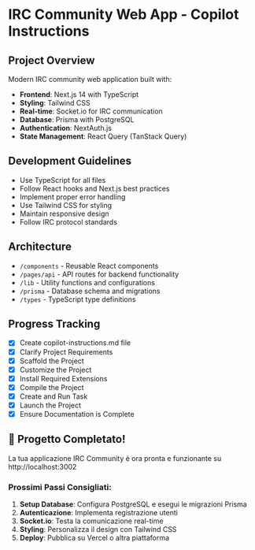 # IRC Community Web App - Copilot Instructions

## Project Overview
Modern IRC community web application built with:
- **Frontend**: Next.js 14 with TypeScript
- **Styling**: Tailwind CSS
- **Real-time**: Socket.io for IRC communication
- **Database**: Prisma with PostgreSQL
- **Authentication**: NextAuth.js
- **State Management**: React Query (TanStack Query)

## Development Guidelines
- Use TypeScript for all files
- Follow React hooks and Next.js best practices
- Implement proper error handling
- Use Tailwind CSS for styling
- Maintain responsive design
- Follow IRC protocol standards

## Architecture
- `/components` - Reusable React components
- `/pages/api` - API routes for backend functionality
- `/lib` - Utility functions and configurations
- `/prisma` - Database schema and migrations
- `/types` - TypeScript type definitions

## Progress Tracking
- [x] Create copilot-instructions.md file
- [x] Clarify Project Requirements
- [x] Scaffold the Project  
- [x] Customize the Project
- [x] Install Required Extensions
- [x] Compile the Project
- [x] Create and Run Task
- [x] Launch the Project
- [x] Ensure Documentation is Complete

## 🎉 Progetto Completato!

La tua applicazione IRC Community è ora pronta e funzionante su http://localhost:3002

### Prossimi Passi Consigliati:
1. **Setup Database**: Configura PostgreSQL e esegui le migrazioni Prisma
2. **Autenticazione**: Implementa registrazione utenti
3. **Socket.io**: Testa la comunicazione real-time
4. **Styling**: Personalizza il design con Tailwind CSS
5. **Deploy**: Pubblica su Vercel o altra piattaforma